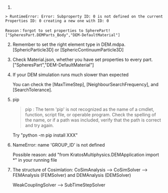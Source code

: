 1. 

    > RuntimeError: Error: Subproperty ID: 0 is not defined on the current Properties ID: 0 creating a new one with ID: 0

    Reason：forgot to set properties to SpherePart!["SpheresPart.DEMParts_Body","DEM-DefaultMaterial"]

2. Remember to set the right element type in DEM.mdpa. [SphericParticle3D] or [SphericContinuumParticle3D]

3. Check Material.json, whether you have set properties to every part. ["SpheresPart","DEM-DefaultMaterial"]

4. If your DEM simulation runs much slower than expected

   You can check the [MaxTimeStep], [NeighbourSearchFrequency], and [SearchTolerance].

5. pip 

    > pip : The term 'pip' is not recognized as the name of a cmdlet, function, script file, or operable program. Check the spelling of the name, or if a path was included, verify that the path is correct and try again.

    Try "python -m pip install XXX"

6. NameError: name 'GROUP_ID' is not defined

    Possible reason: add "from KratosMultiphysics.DEMApplication import *" in your running file

7. The structure of Cosimlation: CoSimAnalysis --> CoSimSolver --> FEMAnalysis (FEMSolver) and DEMAnalysis (DEMSolver)

    WeakCouplingSolver --> SubTimeStepSolver